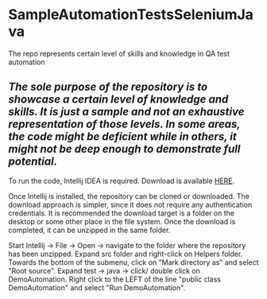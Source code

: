 # SampleAutomationTestsSeleniumJava
The repo represents certain level of skills and knowledge in QA test automation

## _The sole purpose of the repository is to showcase a certain level of knowledge and skills. It is just a sample and not an exhaustive representation of those levels. In some areas, the code might be deficient while in others, it might not be deep enough to demonstrate full potential._

To run the code, Intellij IDEA is required. Download is available [HERE](https://www.jetbrains.com/idea/download/#section=windows).

Once Intellij is installed, the repository can be cloned or downloaded. The download approach is simpler, since it does not require any authentication credentials. It is recommended the download target is a folder on the desktop or some other place in the file system. Once the download is completed, it can be unzipped in the same folder.

Start Intellij -> File -> Open -> navigate to the folder where the repository has been unzipped.
Expand src folder and right-click on Helpers folder. Towards the bottom of the submenu, click on "Mark directory as" and select "Root source".
Expand test -> java -> click/ double click on DemoAutomation.
Right click to the LEFT of the line "public class DemoAutomation" and select "Run DemoAutomation".
